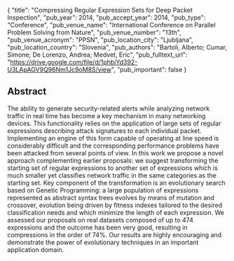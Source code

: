 {
  "title": "Compressing Regular Expression Sets for Deep Packet Inspection",
  "pub_year": 2014,
  "pub_accept_year": 2014,
  "pub_type": "Conference",
  "pub_venue_name": "International Conference on Parallel Problem Solving from Nature",
  "pub_venue_number": "13th",
  "pub_venue_acronym": "PPSN",
  "pub_location_city": "Ljubljana",
  "pub_location_country": "Slovenia",
  "pub_authors": "Bartoli, Alberto; Cumar, Simone; De Lorenzo, Andrea; Medvet, Eric",
  "pub_fulltext_url": "https://drive.google.com/file/d/1phbiYd392-U3LApAGV9Q96Nm1Jc9oM8S/view",
  "pub_important": false
}

## Abstract
The ability to generate security-related alerts while analyzing network traffic in real time has become a key mechanism in many networking devices. This functionality relies on the application of large sets of regular expressions describing attack signatures to each individual packet. Implementing an engine of this form capable of operating at line speed is considerably difficult and the corresponding performance problems have been attacked from several points of view. In this work we propose a novel approach complementing earlier proposals: we suggest transforming the starting set of regular expressions to another set of expressions which is much smaller yet classifies network traffic in the same categories as the starting set. Key component of the transformation is an evolutionary search based on Genetic Programming: a large population of expressions represented as abstract syntax trees evolves by means of mutation and crossover, evolution being driven by fitness indexes tailored to the desired classification needs and which minimize the length of each expression. We assessed our proposals on real datasets composed of up to 474 expressions and the outcome has been very good, resulting in compressions in the order of 74%. Our results are highly encouraging and demonstrate the power of evolutionary techniques in an important application domain.

